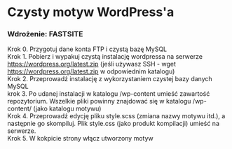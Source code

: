 # Czysty motyw WordPress'a


### Wdrożenie: FASTSITE

Krok 0. Przygotuj dane konta FTP i czystą bazę MySQL  
Krok 1. Pobierz i wypakuj czystą instalację wordpressa na serwerze https://wordpress.org/latest.zip (jeśli używasz SSH - wget https://wordpress.org/latest.zip w odpowiednim katalogu)   
Krok 2. Przeprowadź instalację z wykorzystaniem czystej bazy danych MySQL  
krok 3. Po udanej instalacji w katalogu /wp-content umieść zawartość repozytorium. Wszelkie pliki powinny znajdować się w katalogu /wp-content/<NAZWAPROJEKTU> (jako katalogu motywu)  
Krok 4. Przeprowadź edycję pliku style.scss (zmiana nazwy motywu itd.), a następnie go skompiluj. Plik style.css (jako produkt kompilacji) umieść na serwerze.  
Krok 5. W kokpicie strony włącz utworzony motyw
